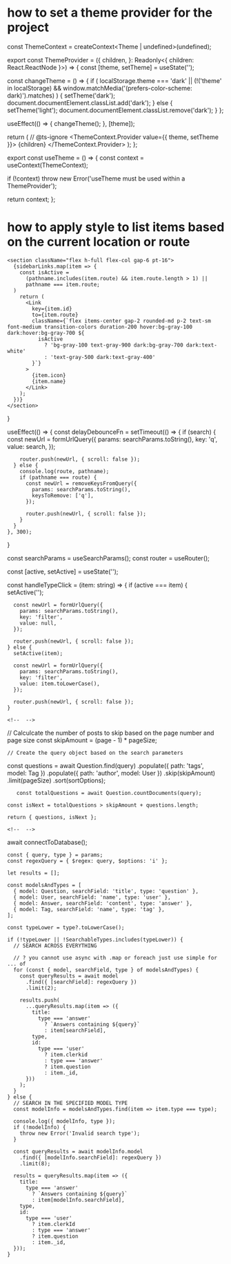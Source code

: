 # how to set a theme provider for the project

<!-- creating the ctx -->

const ThemeContext = createContext<Theme | undefined>(undefined);

export const ThemeProvider = ({
children,
}: Readonly<{ children: React.ReactNode }>) => {
const [theme, setTheme] = useState('');

<!-- check the localstorage in browser preference for dark mode first -->

const changeTheme = () => {
if (
localStorage.theme === 'dark' ||
(!('theme' in localStorage) &&
window.matchMedia('(prefers-color-scheme: dark)').matches)
) {
setTheme('dark');
document.documentElement.classList.add('dark');
} else {
setTheme('light');
document.documentElement.classList.remove('dark');
}
};

useEffect(() => {
changeTheme();
}, [theme]);

return (
// @ts-ignore
<ThemeContext.Provider value={{ theme, setTheme }}>
{children}
</ThemeContext.Provider>
);
};

<!-- consuming the ctx by other components -->

export const useTheme = () => {
const context = useContext(ThemeContext);

if (!context) throw new Error('useTheme must be used within a ThemeProvider');

return context;
};

<!--  -->

# how to apply style to list items based on the current location or route

<!-- -->

    <section className="flex h-full flex-col gap-6 pt-16">
      {sidebarLinks.map(item => {
        const isActive =
          (pathname.includes(item.route) && item.route.length > 1) ||
          pathname === item.route;
      )
        return (
          <Link
            key={item.id}
            to={item.route}
            className={`flex items-center gap-2 rounded-md p-2 text-sm font-medium transition-colors duration-200 hover:bg-gray-100 dark:hover:bg-gray-700 ${
              isActive
                ? 'bg-gray-100 text-gray-900 dark:bg-gray-700 dark:text-white'
                : 'text-gray-500 dark:text-gray-400'
            }`}
          >
            {item.icon}
            {item.name}
          </Link>
        );
      })}
    </section>

}

  <!--  -->

  <!-- query string and debounce for search   -->

useEffect(() => {
const delayDebounceFn = setTimeout(() => {
if (search) {
const newUrl = formUrlQuery({
params: searchParams.toString(),
key: 'q',
value: search,
});

        router.push(newUrl, { scroll: false });
      } else {
        console.log(route, pathname);
        if (pathname === route) {
          const newUrl = removeKeysFromQuery({
            params: searchParams.toString(),
            keysToRemove: ['q'],
          });

          router.push(newUrl, { scroll: false });
        }
      }
    }, 300);

}

<!--  -->

<!-- filters -->

const searchParams = useSearchParams();
const router = useRouter();

const [active, setActive] = useState('');

const handleTypeClick = (item: string) => {
if (active === item) {
setActive('');

      const newUrl = formUrlQuery({
        params: searchParams.toString(),
        key: 'filter',
        value: null,
      });

      router.push(newUrl, { scroll: false });
    } else {
      setActive(item);

      const newUrl = formUrlQuery({
        params: searchParams.toString(),
        key: 'filter',
        value: item.toLowerCase(),
      });

      router.push(newUrl, { scroll: false });
    }

    <!--  -->

<!-- pagination -->

// Calculcate the number of posts to skip based on the page number and page size
const skipAmount = (page - 1) \* pageSize;

    // Create the query object based on the search parameters

const questions = await Question.find(query)
.populate({ path: 'tags', model: Tag })
.populate({ path: 'author', model: User })
.skip(skipAmount)
.limit(pageSize)
.sort(sortOptions);

       const totalQuestions = await Question.countDocuments(query);

    const isNext = totalQuestions > skipAmount + questions.length;

    return { questions, isNext };

    <!--  -->

<!-- global search  -->

await connectToDatabase();

    const { query, type } = params;
    const regexQuery = { $regex: query, $options: 'i' };

    let results = [];

    const modelsAndTypes = [
      { model: Question, searchField: 'title', type: 'question' },
      { model: User, searchField: 'name', type: 'user' },
      { model: Answer, searchField: 'content', type: 'answer' },
      { model: Tag, searchField: 'name', type: 'tag' },
    ];

    const typeLower = type?.toLowerCase();

    if (!typeLower || !SearchableTypes.includes(typeLower)) {
      // SEARCH ACROSS EVERYTHING

      // ? you cannot use async with .map or foreach just use simple for ... of
      for (const { model, searchField, type } of modelsAndTypes) {
        const queryResults = await model
          .find({ [searchField]: regexQuery })
          .limit(2);

        results.push(
          ...queryResults.map(item => ({
            title:
              type === 'answer'
                ? `Answers containing ${query}`
                : item[searchField],
            type,
            id:
              type === 'user'
                ? item.clerkid
                : type === 'answer'
                ? item.question
                : item._id,
          }))
        );
      }
    } else {
      // SEARCH IN THE SPECIFIED MODEL TYPE
      const modelInfo = modelsAndTypes.find(item => item.type === type);

      console.log({ modelInfo, type });
      if (!modelInfo) {
        throw new Error('Invalid search type');
      }

      const queryResults = await modelInfo.model
        .find({ [modelInfo.searchField]: regexQuery })
        .limit(8);

      results = queryResults.map(item => ({
        title:
          type === 'answer'
            ? `Answers containing ${query}`
            : item[modelInfo.searchField],
        type,
        id:
          type === 'user'
            ? item.clerkId
            : type === 'answer'
            ? item.question
            : item._id,
      }));
    }

<!--  -->
